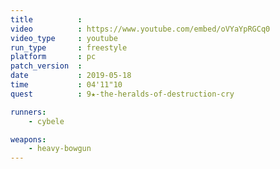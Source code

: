 ```yaml
---
title          :
video          : https://www.youtube.com/embed/oVYaYpRGCq0
video_type     : youtube
run_type       : freestyle
platform       : pc
patch_version  :
date           : 2019-05-18
time           : 04'11"10
quest          : 9★-the-heralds-of-destruction-cry

runners:
    - cybele

weapons:
    - heavy-bowgun
---
```

